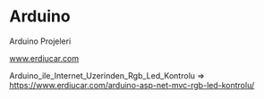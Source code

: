 # Arduino

Arduino Projeleri

www.erdiucar.com

Arduino_ile_Internet_Uzerinden_Rgb_Led_Kontrolu => https://www.erdiucar.com/arduino-asp-net-mvc-rgb-led-kontrolu/
